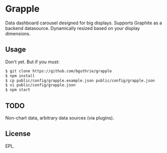 # Grapple

Data dashboard carousel designed for big displays. Supports Graphite as a backend datasource.
Dynamically resized based on your display dimensions.

## Usage

Don't yet. But if you must:

```sh
$ git clone https://github.com/bguthrie/grapple
$ npm install
$ cp public/config/grapple.example.json public/config/grapple.json
$ vi public/config/grapple.json
$ npm start
```

## TODO

Non-chart data, arbitrary data sources (via plugins).

## License

EPL.
